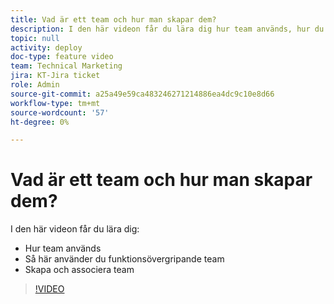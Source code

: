 ```yaml
---
title: Vad är ett team och hur man skapar dem?
description: I den här videon får du lära dig hur team används, hur du använder korsfunktionella team och hur du skapar team.
topic: null
activity: deploy
doc-type: feature video
team: Technical Marketing
jira: KT-Jira ticket
role: Admin
source-git-commit: a25a49e59ca483246271214886ea4dc9c10e8d66
workflow-type: tm+mt
source-wordcount: '57'
ht-degree: 0%

---
```


# Vad är ett team och hur man skapar dem?

I den här videon får du lära dig:

* Hur team används
* Så här använder du funktionsövergripande team
* Skapa och associera team

>[!VIDEO](https://video.tv.adobe.com/v/335071/?quality=12&learn=on)
